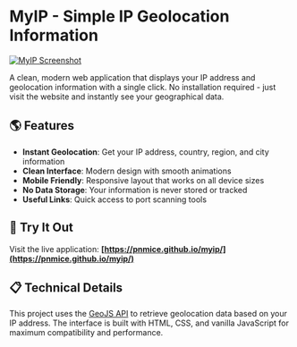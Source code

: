 # MyIP - Simple IP Geolocation Information

[![MyIP Screenshot](https://img.shields.io/badge/Live%20Demo-Visit%20Site-brightgreen)](https://pnmice.github.io/myip/)

A clean, modern web application that displays your IP address and geolocation information with a single click. No installation required - just visit the website and instantly see your geographical data.

## 🌎 Features

- **Instant Geolocation**: Get your IP address, country, region, and city information
- **Clean Interface**: Modern design with smooth animations
- **Mobile Friendly**: Responsive layout that works on all device sizes
- **No Data Storage**: Your information is never stored or tracked
- **Useful Links**: Quick access to port scanning tools

## 🚀 Try It Out

Visit the live application: **[https://pnmice.github.io/myip/](https://pnmice.github.io/myip/)**

## 📋 Technical Details

This project uses the [GeoJS API](https://www.geojs.io/) to retrieve geolocation data based on your IP address. The interface is built with HTML, CSS, and vanilla JavaScript for maximum compatibility and performance.
